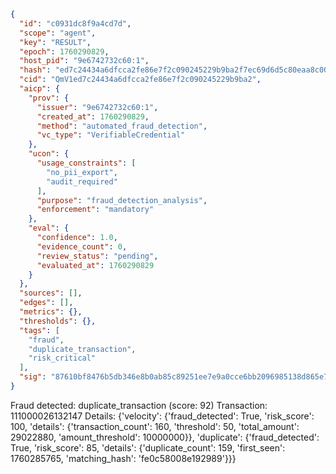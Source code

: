 ```json
{
  "id": "c0931dc8f9a4cd7d",
  "scope": "agent",
  "key": "RESULT",
  "epoch": 1760290829,
  "host_pid": "9e6742732c60:1",
  "hash": "ed7c24434a6dfcca2fe86e7f2c090245229b9ba2f7ec69d6d5c80eaa8c004d0f",
  "cid": "QmV1ed7c24434a6dfcca2fe86e7f2c090245229b9ba2",
  "aicp": {
    "prov": {
      "issuer": "9e6742732c60:1",
      "created_at": 1760290829,
      "method": "automated_fraud_detection",
      "vc_type": "VerifiableCredential"
    },
    "ucon": {
      "usage_constraints": [
        "no_pii_export",
        "audit_required"
      ],
      "purpose": "fraud_detection_analysis",
      "enforcement": "mandatory"
    },
    "eval": {
      "confidence": 1.0,
      "evidence_count": 0,
      "review_status": "pending",
      "evaluated_at": 1760290829
    }
  },
  "sources": [],
  "edges": [],
  "metrics": {},
  "thresholds": {},
  "tags": [
    "fraud",
    "duplicate_transaction",
    "risk_critical"
  ],
  "sig": "87610bf8476b5db346e8b0ab85c89251ee7e9a0cce6bb2096985138d865e7a18"
}
```

Fraud detected: duplicate_transaction (score: 92)
Transaction: 111000026132147
Details: {'velocity': {'fraud_detected': True, 'risk_score': 100, 'details': {'transaction_count': 160, 'threshold': 50, 'total_amount': 29022880, 'amount_threshold': 10000000}}, 'duplicate': {'fraud_detected': True, 'risk_score': 85, 'details': {'duplicate_count': 159, 'first_seen': 1760285765, 'matching_hash': 'fe0c58008e192989'}}}